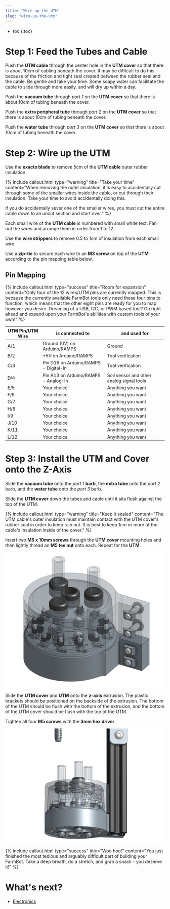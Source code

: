 ```yaml
---
title: "Wire up the UTM"
slug: "wire-up-the-utm"
---
```


* toc
{:toc}

# Step 1: Feed the Tubes and Cable
Push the **UTM cable** through the center hole in the **UTM cover** so that there is about 10cm of cabling beneath the cover. It may be difficult to do this because of the friction and tight seal created between the rubber seal and the cable. Be gentle and take your time. Some soapy water can facilitate the cable to slide through more easily, and will dry up within a day.


Push the **vacuum tube** through *port 1* on the **UTM cover** so that there is about 10cm of tubing beneath the cover.


Push the **extra peripheral tube** through *port 2* on the **UTM cover** so that there is about 10cm of tubing beneath the cover.


Push the **water tube** through *port 3* on the **UTM cover** so that there is about 10cm of tubing beneath the cover.


# Step 2: Wire up the UTM
Use the **exacto blade** to remove 5cm of the **UTM cable** outer rubber insulation.

{%
include callout.html
type="warning"
title="Take your time"
content="When removing the outer insulation, it is easy to accidentally cut through some of the smaller wires inside the cable, or cut through their insulation. Take your time to avoid accidentally doing this.

If you do accidentally sever one of the smaller wires, you must cut the entire cable down to an uncut section and start over."
%}




Each small wire of the **UTM cable** is numbered with small white text. Fan out the wires and arrange them in order from 1 to 12.


 Use the **wire strippers** to remove 0.5 to 1cm of insulation from each small wire.


Use a **zip-tie** to secure each wire to an **M3 screw** on top of the **UTM** according to the pin mapping table below.

## Pin Mapping

{%
include callout.html
type="success"
title="Room for expansion"
content="Only four of the 12 wires/UTM pins are currently mapped. This is because the currently available FarmBot tools only need these four pins to function, which means that the other eight pins are ready for you to map however you desire. Dreaming of a USB, I2C, or PWM based tool? Go right ahead and expand upon your FarmBot's abilities with custom tools of your own!"
%}



|UTM Pin/UTM Wire              |is connected to               |and used for                  |
|------------------------------|------------------------------|------------------------------|
|A/1                           |Ground (0V) on Arduino/RAMPS  |Ground
|B/2                           |+5V on Arduino/RAMPS          |Tool verification
|C/3                           |Pin D16 on Arduino/RAMPS - Digital-In|Tool verification
|D/4                           |Pin A13 on Arduino/RAMPS - Analog-In|Soil sensor and other analog signal tools
|E/5                           |Your choice                   |Anything you want
|F/6                           |Your choice                   |Anything you want
|G/7                           |Your choice                   |Anything you want
|H/8                           |Your choice                   |Anything you want
|I/9                           |Your choice                   |Anything you want
|J/10                          |Your choice                   |Anything you want
|K/11                          |Your choice                   |Anything you want
|L/12                          |Your choice                   |Anything you want


# Step 3: Install the UTM and Cover onto the Z-Axis
Slide the **vacuum tube** onto the *port 1* **barb**, the **extra tube** onto the *port 2* barb, and the **water tube** onto the *port 3* barb.


Slide the **UTM cover** down the tubes and cable until it sits flush against the top of the UTM.

{%
include callout.html
type="warning"
title="Keep it sealed"
content="The UTM cable's outer insulation must maintain contact with the UTM cover's rubber seal in order to keep rain out. It is best to keep 1cm or more of the cable's insulation inside of the cover."
%}




Insert two **M5 x 10mm screws** through the **UTM cover** mounting holes and then lightly thread an **M5 tee nut** onto each. Repeat for the **UTM**.

![UTM_top.png](UTM_top.png)

Slide the **UTM cover** and **UTM** onto the **z-axis** extrusion. The plastic brackets should be positioned on the backside of the extrusion. The bottom of the UTM should be flush with the bottom of the extrusion, and the bottom of the UTM cover should be flush with the top of the UTM.


Tighten all four **M5 screws** with the **3mm hex driver**.

![UTM.png](UTM.png)



{%
include callout.html
type="success"
title="Woo hoo!"
content="You just finished the most tedious and arguably difficult part of building your FarmBot. Take a deep breath, do a stretch, and grab a snack - you deserve it!"
%}


# What's next?

 * [Electronics](../../FarmBot-Genesis-V1.1/electronics.md)
